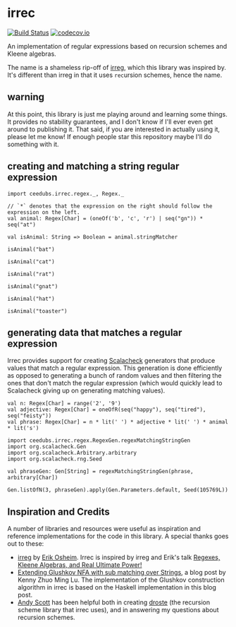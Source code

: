 # irrec

[![Build Status](https://api.travis-ci.org/ceedubs/irrec.svg)](https://travis-ci.org/ceedubs/irrec)
[![codecov.io](http://codecov.io/github/ceedubs/irrec/coverage.svg?branch=master)](http://codecov.io/github/ceedubs/irrec?branch=master)

An implementation of regular expressions based on recursion schemes and Kleene algebras.

The name is a shameless rip-off of [irreg](https://github.com/non/irreg), which this library was inspired by. It's different than irreg in that it uses `rec`ursion schemes, hence the name.

## warning

At this point, this library is just me playing around and learning some things. It provides no stability guarantees, and I don't know if I'll ever even get around to publishing it. That said, if you are interested in actually using it, please let me know! If enough people star this repository maybe I'll do something with it.

## creating and matching a string regular expression

```tut:silent
import ceedubs.irrec.regex._, Regex._

// `*` denotes that the expression on the right should follow the expression on the left.
val animal: Regex[Char] = (oneOf('b', 'c', 'r') | seq("gn")) * seq("at")

val isAnimal: String => Boolean = animal.stringMatcher
```

```tut:book
isAnimal("bat")

isAnimal("cat")

isAnimal("rat")

isAnimal("gnat")

isAnimal("hat")

isAnimal("toaster")
```

## generating data that matches a regular expression

Irrec provides support for creating [Scalacheck](https://www.scalacheck.org/) generators that produce values that match a regular expression. This generation is done efficiently as opposed to generating a bunch of random values and then filtering the ones that don't match the regular expression (which would quickly lead to Scalacheck giving up on generating matching values).

```tut:silent
val n: Regex[Char] = range('2', '9')
val adjective: Regex[Char] = oneOfR(seq("happy"), seq("tired"), seq("feisty"))
val phrase: Regex[Char] = n * lit(' ') * adjective * lit(' ') * animal * lit('s')
```

```tut:silent
import ceedubs.irrec.regex.RegexGen.regexMatchingStringGen
import org.scalacheck.Gen
import org.scalacheck.Arbitrary.arbitrary
import org.scalacheck.rng.Seed

val phraseGen: Gen[String] = regexMatchingStringGen(phrase, arbitrary[Char])
```

```tut:book
Gen.listOfN(3, phraseGen).apply(Gen.Parameters.default, Seed(105769L))
```

## Inspiration and Credits

A number of libraries and resources were useful as inspiration and reference implementations for the code in this library. A special thanks goes out to these:

- [irreg](https://github.com/non/irreg) by [Erik Osheim](https://github.com/non). Irrec is inspired by irreg and Erik's talk [Regexes, Kleene Algebras, and Real Ultimate Power!](https://vimeo.com/96644096)
- [Extending Glushkov NFA with sub matching over Strings](http://luzhuomi.blogspot.com/2012/06/extending-glushkov-nfa-with-sub.html), a blog post by Kenny Zhuo Ming Lu. The implementation of the Glushkov construction algorithm in irrec is based on the Haskell implementation in this blog post.
- [Andy Scott](https://github.com/andyscott) has been helpful both in creating [droste](https://github.com/andyscott/droste) (the recursion scheme library that irrec uses), and in answering my questions about recursion schemes.
